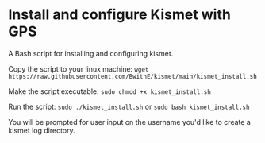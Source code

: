 # Install and configure Kismet with GPS
A Bash script for installing and configuring kismet.

Copy the script to your linux machine: 
```wget https://raw.githubusercontent.com/BwithE/kismet/main/kismet_install.sh```

Make the script executable: 
```sudo chmod +x kismet_install.sh```

Run the script:
```sudo ./kismet_install.sh``` or ```sudo bash kismet_install.sh```

You will be prompted for user input on the username you'd like to create a kismet log directory.
